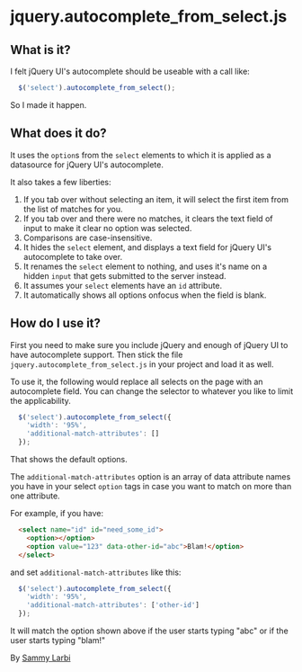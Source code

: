 jquery.autocomplete_from_select.js
==================================

What is it?
-----------
I felt jQuery UI's autocomplete should be useable with a call like:
````javascript
  $('select').autocomplete_from_select(); 
````
So I made it happen. 

What does it do?
----------------
It uses the `option`s from the `select` elements to which it is applied as a datasource for jQuery UI's autocomplete.

It also takes a few liberties:

1. If you tab over without selecting an item, it will select the first item from the list of matches for you.
2. If you tab over and there were no matches, it clears the text field of input to make it clear no option was selected.
3. Comparisons are case-insensitive.
4. It hides the `select` element, and displays a text field for jQuery UI's autocomplete to take over.
5. It renames the `select` element to nothing, and uses it's name on a hidden `input` that gets submitted to the server instead.
6. It assumes your `select` elements have an `id` attribute.
7. It automatically shows all options onfocus when the field is blank.

How do I use it?
----------------
First you need to make sure you include jQuery and enough of jQuery UI to have autocomplete support. Then stick the file `jquery.autocomplete_from_select.js` in your project and load it as well.

To use it, the following would replace all selects on the page with an autocomplete field. You can change the selector 
to whatever you like to limit the applicability. 

````javascript
  $('select').autocomplete_from_select({
    'width': '95%', 
    'additional-match-attributes': []
  });
````

That shows the default options.

The `additional-match-attributes` option is an array of data attribute names you have in your select `option` tags in case you want to match on more than one attribute.

For example, if you have:

````html
  <select name="id" id="need_some_id">
    <option></option>
    <option value="123" data-other-id="abc">Blam!</option>
  </select>
````

and set `additional-match-attributes` like this:

````javascript
  $('select').autocomplete_from_select({
    'width': '95%', 
    'additional-match-attributes': ['other-id']
  });
````

It will match the option shown above if the user starts typing "abc" or if the user starts typing "blam!"

By [Sammy Larbi](http://www.codeodor.com)

